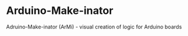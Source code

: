 Arduino-Make-inator
===================

Adruino-Make-inator (ArMi) - visual creation of logic for Arduino boards
